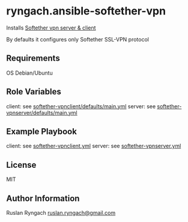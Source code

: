 ryngach.ansible-softether-vpn
===========================
Installs [Softether vpn server & client](https://www.softether.org/)

By defaults it configures only Softether SSL-VPN protocol

Requirements
------------

OS Debian/Ubuntu

Role Variables
--------------

client: see [softether-vpnclient/defaults/main.yml](softether-vpnclient/defaults/main.yml)
server: see [softether-vpnserver/defaults/main.yml](softether-vpnserver/defaults/main.yml)

Example Playbook
----------------

client: see [softether-vpnclient.yml](softether-vpnclient.yml)
server: see [softether-vpnserver.yml](softether-vpnserver.yml)


License
-------

MIT

Author Information
------------------

Ruslan Ryngach <ruslan.ryngach@gmail.com>
